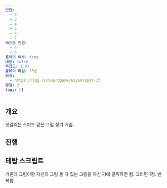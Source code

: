 ```yaml
---
인원:
  - 2
  - 3
  - 4
  - 5
  - 6
  - 7
베스트 인원:
  - 4
  - 5
플레이 여부: true
내용: false
복잡도: 1.03
플레이 타임: 15분
링크:
  - https://bgg.cc/boardgame/63268/spot-it
평점: 2
tags: []
---
```

## 개요
헷갈리는 스피드 같은 그림 찾기 게임.
## 진행

## 테탑 스크립트
가운데 그림이랑 자신의 그림 둘 다 있는 그림을 자신 거에 클릭하면 됨.
그러면 1점.
반복함.